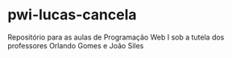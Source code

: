 # pwi-lucas-cancela
Repositório para as aulas de Programação Web I sob a tutela dos professores Orlando Gomes e João Siles
